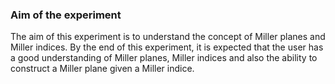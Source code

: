 ### Aim of the experiment

The aim of this experiment is to understand the concept of Miller planes and Miller indices. By the end of this experiment, it is expected that the user has a good understanding of Miller planes, Miller indices and also the ability to construct a Miller plane given a Miller indice.

